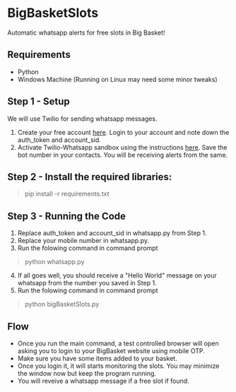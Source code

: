 # BigBasketSlots
Automatic whatsapp alerts for free slots in Big Basket! 

## Requirements
* Python
* Windows Machine (Running on Linux may need some minor tweaks)

## Step 1 - Setup

We will use Twilio for sending whatsapp messages.

1. Create your free account [here](https://www.twilio.com/try-twilio). Login to your account and note down the auth_token and account_sid.
3. Activate Twilio-Whatsapp sandbox using the instructions [here](https://www.twilio.com/console/sms/whatsapp/sandbox). Save the bot number in your contacts. You will be receiving alerts from the same.

## Step 2 - Install the required libraries:

> pip install -r requirements.txt


## Step 3 - Running the Code

1. Replace auth_token and account_sid in whatsapp.py from Step 1.
2. Replace your mobile number in whatsapp.py.
3. Run the folowing command in command prompt
> python whatsapp.py
4. If all goes well, you should receive a "Hello World" message on your whatsapp from the number you saved in Step 1.
5. Run the folowing command in command prompt
> python bigBasketSlots.py

## Flow
* Once you run the main command, a test controlled browser will open asking you to login to your BigBasket website using mobile OTP.
* Make sure you have some items added to your basket.
* Once you login it, it will starts monitoring the slots. You may minimize the window now but keep the program running.
* You will reveive a whatsapp message if a free slot if found.






